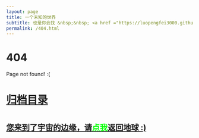 ```yaml
---
layout: page
title: 一个未知的世界
subtitle: 也是你会找 &nbsp;&nbsp; <a href ="https://luopengfei3000.github.io/arch.html">架构</a>&nbsp;&nbsp; <a href ="https://luopengfei3000.github.io/life.html">生活故事</a>&nbsp;&nbsp; <a href ="https://luopengfei3000.github.io/jvm.html">JVM</a>&nbsp;&nbsp; <a href ="https://luopengfei3000.github.io/spring-boot.html">Spring Boot</a>&nbsp;&nbsp; <a href ="https://luopengfei3000.github.io/spring-cloud.html">Spring Cloud</a>
permalink: /404.html
---
```


# 404

Page not found! :(

<h1><a href ="https://luopengfei3000.github.io/archives.html">归档目录</a><h1>

<h2><a href="https://luopengfei3000.github.io/archives.html">您来到了宇宙的边缘，请<span style="color:#00FF00">点我</span>返回地球 :)</a></h2>

